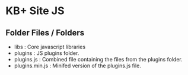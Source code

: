 # KB+ Site JS

## Folder Files / Folders

- libs : Core javascript libraries
- plugins : JS plugins folder.
- plugins.js : Combined file containing the files from the plugins folder.
- plugins.min.js : Minifed version of the plugins.js file.